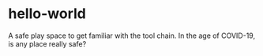 # hello-world

A safe play space to get familiar with the tool chain. In the age of COVID-19, is any place really safe?

